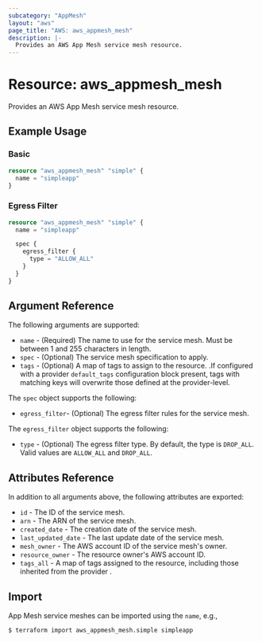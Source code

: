 ```yaml
---
subcategory: "AppMesh"
layout: "aws"
page_title: "AWS: aws_appmesh_mesh"
description: |-
  Provides an AWS App Mesh service mesh resource.
---
```


# Resource: aws_appmesh_mesh

Provides an AWS App Mesh service mesh resource.

## Example Usage

### Basic

```terraform
resource "aws_appmesh_mesh" "simple" {
  name = "simpleapp"
}
```

### Egress Filter

```terraform
resource "aws_appmesh_mesh" "simple" {
  name = "simpleapp"

  spec {
    egress_filter {
      type = "ALLOW_ALL"
    }
  }
}
```

## Argument Reference

The following arguments are supported:

* `name` - (Required) The name to use for the service mesh. Must be between 1 and 255 characters in length.
* `spec` - (Optional) The service mesh specification to apply.
* `tags` - (Optional) A map of tags to assign to the resource. .If configured with a provider `default_tags` configuration block present, tags with matching keys will overwrite those defined at the provider-level.

The `spec` object supports the following:

* `egress_filter`- (Optional) The egress filter rules for the service mesh.

The `egress_filter` object supports the following:

* `type` - (Optional) The egress filter type. By default, the type is `DROP_ALL`.
Valid values are `ALLOW_ALL` and `DROP_ALL`.

## Attributes Reference

In addition to all arguments above, the following attributes are exported:

* `id` - The ID of the service mesh.
* `arn` - The ARN of the service mesh.
* `created_date` - The creation date of the service mesh.
* `last_updated_date` - The last update date of the service mesh.
* `mesh_owner` - The AWS account ID of the service mesh's owner.
* `resource_owner` - The resource owner's AWS account ID.
* `tags_all` - A map of tags assigned to the resource, including those inherited from the provider .

## Import

App Mesh service meshes can be imported using the `name`, e.g.,

```
$ terraform import aws_appmesh_mesh.simple simpleapp
```
